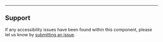 ---

## Support

If any accessibility issues have been found within this component, please let us know by [submitting an issue](https://github.com/hashicorp/design-system/issues/new/choose).
